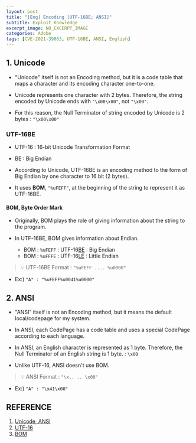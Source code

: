 ```yaml
---
layout: post
title: "[Eng] Encoding [UTF-16BE; ANSI]"
subtitle: Exploit Knowledge
excerpt_image: NO_EXCERPT_IMAGE
categories: Adobe
tags: [CVE-2021-39863, UTF-16BE, ANSI, English]
---
```


## 1. Unicode

- "Unicode" itself is not an Encoding method, but it is a code table that maps a character and its encoding character one-to-one.

- Unicode represents one character with 2 bytes. Therefore, the string encoded by Unicode ends with `"\x00\x00"`, not `"\x00"`.

- For this reason, the Null Terminator of string encoded by Unicode is 2 bytes : `"\x00\x00"`

### UTF-16BE

- UTF-16 : 16-bit Unicode Transformation Format
- BE : Big Endian

- According to Unicode, UTF-16BE is an encoding method to the form of Big Endian by one character to 16 bit (2 bytes).

- It uses **BOM**, `"%uFEFF"`, at the beginning of the string to represent it as UTF-16BE.

#### BOM, Byte Order Mark

- Originally, BOM plays the role of giving information about the string to the program.
- In UTF-16BE, BOM gives information about Endian.
    
    - BOM : `%uFEFF` : UTF-16<U>BE</U> : Big Endian
    - BOM : `%uFFFE` : UTF-16<U>LE</U> : Little Endian
    
>💡 UTF-16BE Format : `"%uFEFF .... %u0000"`
  
- Ex:) `"A" : "%uFEFF%u0041%u0000"`

## 2. ANSI

- "ANSI" itself is not an Encoding method, but it means the default local/codepage for my system.

- In ANSI, each CodePage has a code table and uses a special CodePage according to each language.

- In ANSI, an English character is represented as 1 byte. Therefore, the Null Terminator of an English string is 1 byte. : `\x00`

- Unlike UTF-16, ANSI doesn't use BOM.
    
>💡 ANSI Format : `"\x.. .. \x00"`
  
- Ex:) `"A" : "\x41\x00"`

## REFERENCE

1. [Unicode, ANSI](https://umbum.dev/328/)
2. [UTF-16](https://ko.wikipedia.org/wiki/UTF-16)
3. [BOM](https://ko.wikipedia.org/wiki/%EB%B0%94%EC%9D%B4%ED%8A%B8_%EC%88%9C%EC%84%9C_%ED%91%9C%EC%8B%9D)
